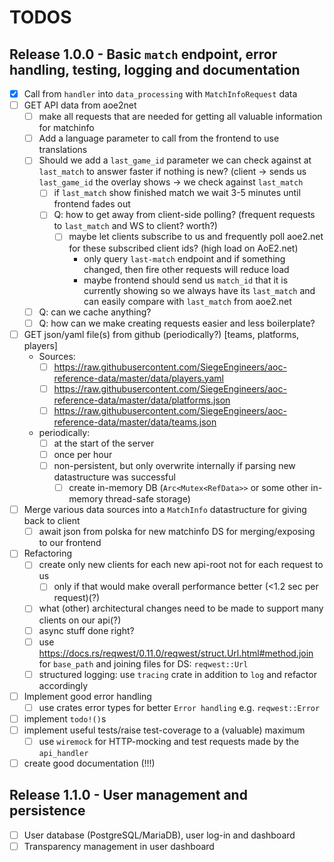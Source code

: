 # TODOS

## Release 1.0.0 - Basic `match` endpoint, error handling, testing, logging and documentation

- [X] Call from `handler` into `data_processing` with `MatchInfoRequest` data
- [ ] GET API data from aoe2net
    - [ ] make all requests that are needed for getting all valuable information for matchinfo
    - [ ] Add a language parameter to call from the frontend to use translations
    - [ ] Should we add a `last_game_id` parameter we can check against at `last_match` to answer
          faster if nothing is new? (client -> sends us `last_game_id` the overlay shows -> we check against `last_match`
        - [ ] if `last_match` show finished match we wait 3-5 minutes until frontend fades out
        - [ ] Q: how to get away from client-side polling? (frequent requests to `last_match` and WS to client? worth?)
            - [ ] maybe let clients subscribe to us and frequently poll aoe2.net for these subscribed client ids? (high load on AoE2.net)
                - only query `last-match` endpoint and if something changed, then fire other requests will reduce load
                - maybe frontend should send us `match_id` that it is currently showing so we always have its `last_match` 
                  and can easily compare with `last_match` from aoe2.net
    - [ ] Q: can we cache anything?
    - [ ] Q: how can we make creating requests easier and less boilerplate?
- [ ] GET json/yaml file(s) from github (periodically?) [teams, platforms, players]
    - Sources:
        - [ ] https://raw.githubusercontent.com/SiegeEngineers/aoc-reference-data/master/data/players.yaml
        - [ ] https://raw.githubusercontent.com/SiegeEngineers/aoc-reference-data/master/data/platforms.json
        - [ ] https://raw.githubusercontent.com/SiegeEngineers/aoc-reference-data/master/data/teams.json
    - periodically:
        - [ ] at the start of the server
        - [ ] once per hour
        - [ ] non-persistent, but only overwrite internally if parsing new datastructure was successful
            - [ ] create in-memory DB (`Arc<Mutex<RefData>>` or some other in-memory thread-safe storage)
- [ ] Merge various data sources into a `MatchInfo` datastructure for giving back to client
    - [ ] await json from polska for new matchinfo DS for merging/exposing to our frontend
- [ ] Refactoring
    - [ ] create only new clients for each new api-root not for each request to us
        - [ ] only if that would make overall performance better (<1.2 sec per request)(?)
    - [ ] what (other) architectural changes need to be made to support many clients on our api(?)
    - [ ] async stuff done right?
    - [ ] use <https://docs.rs/reqwest/0.11.0/reqwest/struct.Url.html#method.join> for `base_path` and joining files for DS: `reqwest::Url`
    - [ ] structured logging: use `tracing` crate in addition to `log` and refactor accordingly
- [ ] Implement good error handling
    - [ ] use crates error types for better `Error handling` e.g. `reqwest::Error`
- [ ] implement `todo!()`s
- [ ] implement useful tests/raise test-coverage to a (valuable) maximum
    - [ ] use `wiremock` for HTTP-mocking and test requests made by the `api_handler`
- [ ] create good documentation (!!!)

## Release 1.1.0 - User management and persistence

- [ ] User database (PostgreSQL/MariaDB), user log-in and dashboard
- [ ] Transparency management in user dashboard
